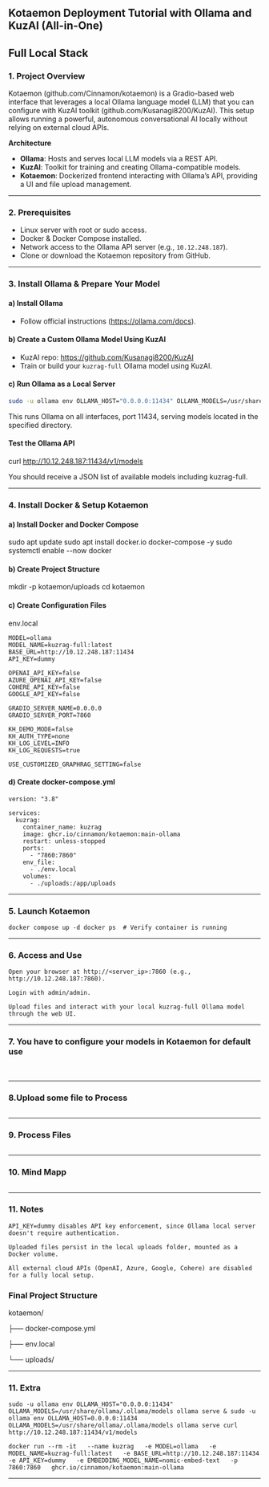 
<picture>
 <source media="(prefers-color-scheme: dark)" srcset="https://github.com/Kusanagi8200/KuzRAG/blob/main/KuzRAG.png">
 <source media="(prefers-color-scheme: light)" srcset="https://github.com/Kusanagi8200/KuzRAG/blob/main/KuzRAG.png">
 <img alt="" src="">
</picture> 

## **Kotaemon Deployment Tutorial with Ollama and KuzAI (All-in-One)**
## **Full Local Stack**

### **1. Project Overview**

Kotaemon (github.com/Cinnamon/kotaemon) is a Gradio-based web interface that leverages a local Ollama language model (LLM) 
that you can configure with KuzAI toolkit (github.com/Kusanagi8200/KuzAI).
This setup allows running a powerful, autonomous conversational AI locally without relying on external cloud APIs.

**Architecture**

- **Ollama**: Hosts and serves local LLM models via a REST API.
- **KuzAI**: Toolkit for training and creating Ollama-compatible models.
- **Kotaemon**: Dockerized frontend interacting with Ollama’s API, providing a UI and file upload management.
______________________________________________________________________________________________________________________________ 

### **2. Prerequisites**

- Linux server with root or sudo access.
- Docker & Docker Compose installed.
- Network access to the Ollama API server (e.g., `10.12.248.187`).
- Clone or download the Kotaemon repository from GitHub.
______________________________________________________________________________________________________________________________ 

### **3. Install Ollama & Prepare Your Model**

#### **a) Install Ollama**

- Follow official instructions (https://ollama.com/docs).


#### **b) Create a Custom Ollama Model Using KuzAI**
  
- KuzAI repo: https://github.com/Kusanagi8200/KuzAI
- Train or build your `kuzrag-full` Ollama model using KuzAI.
  
  
#### **c) Run Ollama as a Local Server**

```bash
sudo -u ollama env OLLAMA_HOST="0.0.0.0:11434" OLLAMA_MODELS=/usr/share/ollama/.ollama/models ollama serve &
```
This runs Ollama on all interfaces, port 11434, serving models located in the specified directory.

#### **Test the Ollama API**

curl http://10.12.248.187:11434/v1/models

You should receive a JSON list of available models including kuzrag-full. 
______________________________________________________________________________________________________________________________ 

### **4. Install Docker & Setup Kotaemon**
   
#### **a) Install Docker and Docker Compose**

sudo apt update
sudo apt install docker.io docker-compose -y
sudo systemctl enable --now docker

#### **b) Create Project Structure**

mkdir -p kotaemon/uploads
cd kotaemon

#### **c) Create Configuration Files**
env.local
```
MODEL=ollama
MODEL_NAME=kuzrag-full:latest
BASE_URL=http://10.12.248.187:11434
API_KEY=dummy

OPENAI_API_KEY=false
AZURE_OPENAI_API_KEY=false
COHERE_API_KEY=false
GOOGLE_API_KEY=false

GRADIO_SERVER_NAME=0.0.0.0
GRADIO_SERVER_PORT=7860

KH_DEMO_MODE=false
KH_AUTH_TYPE=none
KH_LOG_LEVEL=INFO
KH_LOG_REQUESTS=true

USE_CUSTOMIZED_GRAPHRAG_SETTING=false
```

#### **d) Create docker-compose.yml**
```
version: "3.8"

services:
  kuzrag:
    container_name: kuzrag
    image: ghcr.io/cinnamon/kotaemon:main-ollama
    restart: unless-stopped
    ports:
      - "7860:7860"
    env_file:
      - ./env.local
    volumes:
      - ./uploads:/app/uploads
```
______________________________________________________________________________________________________________________________ 

### **5. Launch Kotaemon** 

``
docker compose up -d
docker ps  # Verify container is running
``
______________________________________________________________________________________________________________________________ 

### **6. Access and Use**

    Open your browser at http://<server_ip>:7860 (e.g., http://10.12.248.187:7860).

    Login with admin/admin.

    Upload files and interact with your local kuzrag-full Ollama model through the web UI.
______________________________________________________________________________________________________________________________ 

### **7. You have to configure your models in Kotaemon for default use** 

<picture>
 <source media="(prefers-color-scheme: dark)" srcset="https://github.com/Kusanagi8200/KuzRAG/blob/main/KuzRAG-Add-Model.png">
 <source media="(prefers-color-scheme: light)" srcset="https://github.com/Kusanagi8200/KuzRAG/blob/main/KuzRAG-Add-Model.png">
 <img alt="" src="">
</picture>

<picture>
 <source media="(prefers-color-scheme: dark)" srcset="https://github.com/Kusanagi8200/KuzRAG/blob/main/KuzRAG-Connect-Model.png">
 <source media="(prefers-color-scheme: light)" srcset="https://github.com/Kusanagi8200/KuzRAG/blob/main/KuzRAG-Connect-Model.png">
 <img alt="" src="">
</picture>

______________________________________________________________________________________________________________________________ 

### **8.Upload some file to Process** 

<picture>
 <source media="(prefers-color-scheme: dark)" srcset="https://github.com/Kusanagi8200/KuzRAG/blob/main/KuzRAG-Upload-Files.png">
 <source media="(prefers-color-scheme: light)" srcset="https://github.com/Kusanagi8200/KuzRAG/blob/main/KuzRAG-Upload-Files.png">
 <img alt="" src="">
</picture> 

______________________________________________________________________________________________________________________________ 

### **9. Process Files** 

<picture>
 <source media="(prefers-color-scheme: dark)" srcset="https://github.com/Kusanagi8200/KuzRAG/blob/main/KuzRAG-Process-File.png">
 <source media="(prefers-color-scheme: light)" srcset="https://github.com/Kusanagi8200/KuzRAG/blob/main/KuzRAG-Process-File.png">
 <img alt="" src="">
</picture> 

______________________________________________________________________________________________________________________________ 

### **10. Mind Mapp** 

<picture>
 <source media="(prefers-color-scheme: dark)" srcset="https://github.com/Kusanagi8200/KuzRAG/blob/main/KuzRAG-MindMap.png">
 <source media="(prefers-color-scheme: light)" srcset="https://github.com/Kusanagi8200/KuzRAG/blob/main/KuzRAG-MindMap.png">
 <img alt="" src="">
</picture> 

______________________________________________________________________________________________________________________________

### **11. Notes**

    API_KEY=dummy disables API key enforcement, since Ollama local server doesn't require authentication.

    Uploaded files persist in the local uploads folder, mounted as a Docker volume.

    All external cloud APIs (OpenAI, Azure, Google, Cohere) are disabled for a fully local setup.

### **Final Project Structure**

kotaemon/ 

├── docker-compose.yml 

├── env.local 

└── uploads/ 
______________________________________________________________________________________________________________________________ 

### **11. Extra** 

``
sudo -u ollama env OLLAMA_HOST="0.0.0.0:11434" OLLAMA_MODELS=/usr/share/ollama/.ollama/models ollama serve &
sudo -u ollama env OLLAMA_HOST=0.0.0.0:11434 OLLAMA_MODELS=/usr/share/ollama/.ollama/models ollama serve
curl http://10.12.248.187:11434/v1/models
``

``
docker run --rm -it   --name kuzrag   -e MODEL=ollama   -e MODEL_NAME=kuzrag-full:latest   -e BASE_URL=http://10.12.248.187:11434   -e API_KEY=dummy   -e EMBEDDING_MODEL_NAME=nomic-embed-text   -p 7860:7860   ghcr.io/cinnamon/kotaemon:main-ollama
``
______________________________________________________________________________________________________________________________
  
